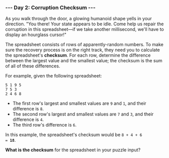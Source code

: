 ### --- Day 2: Corruption Checksum ---

As you walk through the door, a glowing humanoid shape yells in your
direction. "You there! Your state appears to be idle. Come help us repair
the corruption in this spreadsheet—if we take another millisecond, we'll
have to display an hourglass cursor!"

The spreadsheet consists of rows of apparently-random numbers. To make sure
the recovery process is on the right track, they need you to calculate the
spreadsheet's **checksum**. For each row, determine the difference between the
largest value and the smallest value; the checksum is the sum of all of
these differences.

For example, given the following spreadsheet:

```
5 1 9 5
7 5 3
2 4 6 8
```

- The first row's largest and smallest values are `9` and `1`, and their
  difference is `8`.
- The second row's largest and smallest values are `7` and `3`, and their
  difference is `4`.
- The third row's difference is `6`.

In this example, the spreadsheet's checksum would be <code>8 + 4 + 6 = <b>18</b></code>.

**What is the checksum** for the spreadsheet in your puzzle input?
